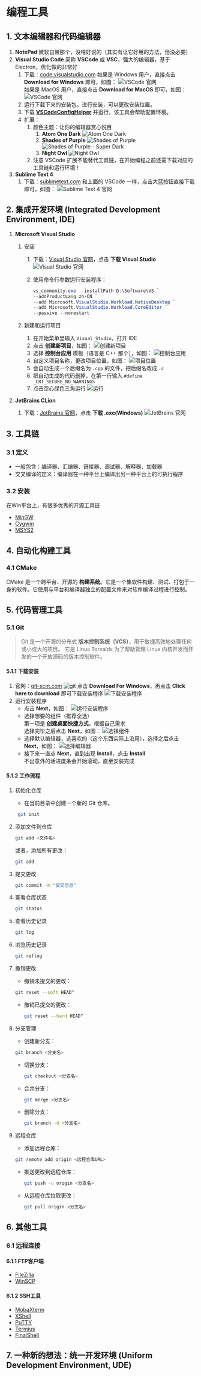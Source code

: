 # 编程工具

## 1. 文本编辑器和代码编辑器

1. **NotePad**
   微软自带那个，没啥好说的（其实有让它好用的方法，但没必要）
2. **Visual Studio Code**
   简称 **VSCode** 或 **VSC**，强大的编辑器，基于 Electron，优化做的非常好
    1. 下载：[code.visualstudio.com](https://code.visualstudio.com)
       如果是 Windows 用户，直接点击 **Download for Windows** 即可，如图：
       ![VSCode 官网](/images/工具/编程工具/001.png)  
       如果是 MacOS 用户，直接点击 **Download for MacOS** 即可，如图：
       ![VSCode 官网](/images/工具/编程工具/002.png)
    2. 运行下载下来的安装包，进行安装，可以更改安装位置。
    3. 下载 [**VSCodeConfigHelper**](https://github.com/VSCodeConfigHelper/v4/releases/tag/v4.0.10) 并运行，该工具会帮助配置环境。
    4. 扩展：
        1. 颜色主题：让你的编辑器赏心悦目
            1. **Atom One Dark**
               ![Atom One Dark](/images/工具/编程工具/006.png)
            2. **Shades of Purple**
               ![Shades of Purple](/images/工具/编程工具/007.png)
               ![Shades of Purple - Super Dark](/images/工具/编程工具/008.png)
            3. **Night Owl**
               ![Night Owl](/images/工具/编程工具/009.png)
        2. 注意 VSCode 扩展不能替代工具链，在开始编程之前还需下载对应的工具链和运行环境！
3. **Sublime Text 4**
    1. 下载：[sublimetext.com](https://www.sublimetext.com)
       和上面的 VSCode 一样，点击大蓝按钮直接下载即可，如图：
       ![Sublime Text 4 官网](/images/工具/编程工具/003.png)

## 2. 集成开发环境 (Integrated Development Environment, IDE)

1. **Microsoft Visual Studio**

    1. 安装

        1. 下载：[Visual Studio 官网](https://visualstudio.microsoft.com/zh-hans/)，点击 **下载 Visual Studio**
           ![Visual Studio 官网](/images/工具/编程工具/011.png)
        2. 使用命令行参数运行安装程序：

           ```powershell
           vs_community.exe --installPath D:\Software\VS `
           --addProductLang zh-CN `
           --add Microsoft.VisualStudio.Workload.NativeDesktop `
           --add Microsoft.VisualStudio.Workload.CoreEditor `
           --passive --norestart
           ```

    2. 新建和运行项目
        1. 在开始菜单里输入 `Visual Studio`，打开 IDE
        2. 点击 **创建新项目**，如图：
           ![创建新项目](/images/工具/编程工具/017.png)
        3. 选择 **控制台应用** 模板（语言是 C++ 那个），如图：
           ![控制台应用](/images/工具/编程工具/018.png)
        4. 自定义项目名称，更改项目位置，如图：
           ![项目位置](/images/工具/编程工具/019.png)
        5. 会自动生成一个后缀名为 `.cpp` 的文件，把后缀名改成 `.c`
        6. 把自动生成的代码删掉，在第一行输入 `#define _CRT_SECURE_NO_WARNINGS`
        7. 点击空心绿色三角运行
           ![运行](/images/工具/编程工具/020.png)

2. **JetBrains CLion**
    1. 下载：[JetBrains 官网](https://www.jetbrains.com/clion/download/#section=windows)，点击 **下载 .exe(Windows)**
       ![JetBrains 官网](/images/工具/编程工具/021.png)

## 3. 工具链

### 3.1 定义

- 一般包含：编译器、汇编器、链接器、调试器、解释器、加载器
- 交叉编译的定义：编译器在一种平台上编译出另一种平台上的可执行程序

### 3.2 安装

在Win平台上，有很多优秀的开源工具链

- [MinGW](https://www.mingw-w64.org/doku.php)
- [Cygwin](https://www.cygwin.com/)
- [MSYS2](https://www.msys2.org/)

## 4. 自动化构建工具

### 4.1 CMake

CMake 是一个跨平台、开源的 **构建系统**。它是一个集软件构建、测试、打包于一身的软件。它使用与平台和编译器独立的配置文件来对软件编译过程进行控制。

## 5. 代码管理工具

### 5.1 Git

> Git 是一个开源的分布式 **版本控制系统（VCS）**，用于敏捷高效地处理任何或小或大的项目。
> 它是 Linus Torvalds 为了帮助管理 Linux 内核开发而开发的一个开放源码的版本控制软件。

#### 5.1.1 下载安装

1. 官网：[git-scm.com](https://git-scm.com/)
   ![git](/images/项目/1_Git的使用/001.png)
   点击 **Download For Windows**，再点击 **Click here to download** 即可下载安装程序
   ![下载安装程序](/images/项目/1_Git的使用/002.png)
2. 运行安装程序
    - 点击 **Next**，如图：
      ![运行安装程序](/images/项目/1_Git的使用/003.png)
    - 选择想要的组件（推荐全选）  
      第一项是 **创建桌面快捷方式**，根据自己需求  
      选择完毕之后点击 **Next**，如图：
      ![选择组件](/images/项目/1_Git的使用/004.png)
    - 选择默认编辑器，选喜欢的（这个东西实际上没用），选择之后点击 **Next**，如图：
      ![选择编辑器](/images/项目/1_Git的使用/005.png)
    - 接下来一直点 **Next**，直到出现 **Install**，点击 **Install**  
      不出意外的话进度条会开始滚动，直至安装完成

#### 5.1.2 工作流程

1. 初始化仓库

    - 在当前目录中创建一个新的 Git 仓库。

   ```bash
    git init
   ```

2. 添加文件到仓库

   ```bash
   git add <文件名>
   ```

   或者，添加所有更改：

   ```bash
   git add
   ```

3. 提交更改

   ```bash
   git commit -m "提交信息"
   ```

4. 查看仓库状态

   ```bash
   git status
   ```

5. 查看历史记录

   ```bash
   git log
   ```

6. 浏览历史记录

   ```bash
   git reflog
   ```

7. 撤销更改

    - 撤销未提交的更改：

     ```bash
     git reset --soft HEAD^
     ```

    - 撤销已提交的更改：

      ```bash
      git reset --hard HEAD^
      ```

8. 分支管理

    - 创建新分支：

     ```bash
     git branch <分支名>
     ```

    - 切换分支：

      ```bash
      git checkout <分支名>
      ```

    - 合并分支：

      ```bash
      git merge <分支名>
      ```

    - 删除分支：

      ```bash
      git branch -d <分支名>
      ```

9. 远程仓库

    - 添加远程仓库：

     ```bash
     git remote add origin <远程仓库URL>
     ```

    - 推送更改到远程仓库：

      ```bash
      git push -u origin <分支名>
      ```

    - 从远程仓库拉取更改：

      ```bash
      git pull origin <分支名>
      ```

## 6. 其他工具

### 6.1 远程连接

#### 6.1.1 FTP客户端

- [FileZilla](https://filezilla-project.org/)
- [WinSCP](https://winscp.net/eng/index.php)

#### 6.1.2 SSH工具

- [MobaXterm](https://mobaxterm.mobatek.net/)
- [XShell](https://www.netsarang.com/zh/xshell/)
- [PuTTY](https://www.putty.org/)
- [Termius](https://termius.com/)
- [FinalShell](http://www.hostbuf.com/)

## 7. 一种新的想法：统一开发环境 (Uniform Development Environment, UDE)
